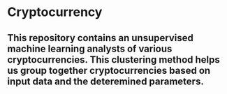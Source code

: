 # Cryptocurrency

## This repository contains an unsupervised machine learning analysts of various cryptocurrencies. This clustering method helps us group together cryptocurrencies based on input data and the deteremined parameters.